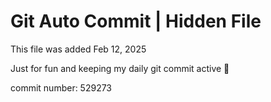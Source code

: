 # Git Auto Commit | Hidden File

This file was added Feb 12, 2025

Just for fun and keeping my daily git commit active 🤪

commit number: 529273
